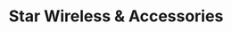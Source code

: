 ---
title: "Star Wireless & Accessories"
url: /toronto/star-wireless-und-accessories/
shop: Handy
---